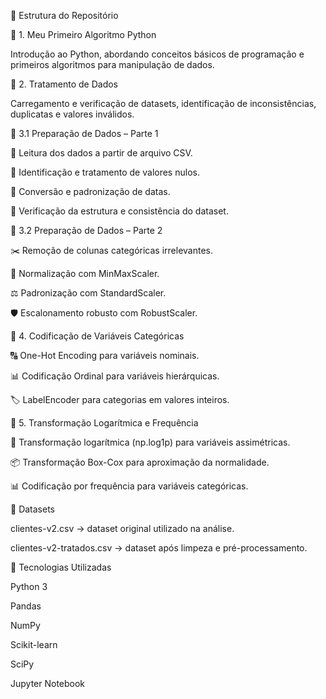 📂 Estrutura do Repositório

🔹 1. Meu Primeiro Algoritmo Python

Introdução ao Python, abordando conceitos básicos de programação e primeiros algoritmos para manipulação de dados.

🔹 2. Tratamento de Dados

Carregamento e verificação de datasets, identificação de inconsistências, duplicatas e valores inválidos.

🔹 3.1 Preparação de Dados – Parte 1

📂 Leitura dos dados a partir de arquivo CSV.

🧹 Identificação e tratamento de valores nulos.

📆 Conversão e padronização de datas.

🔎 Verificação da estrutura e consistência do dataset.

🔹 3.2 Preparação de Dados – Parte 2

✂️ Remoção de colunas categóricas irrelevantes.

🔄 Normalização com MinMaxScaler.

⚖️ Padronização com StandardScaler.

🛡️ Escalonamento robusto com RobustScaler.

🔹 4. Codificação de Variáveis Categóricas

🔠 One-Hot Encoding para variáveis nominais.

📊 Codificação Ordinal para variáveis hierárquicas.

🏷️ LabelEncoder para categorias em valores inteiros.

🔹 5. Transformação Logarítmica e Frequência

🔢 Transformação logarítmica (np.log1p) para variáveis assimétricas.

📦 Transformação Box-Cox para aproximação da normalidade.

📊 Codificação por frequência para variáveis categóricas.

📑 Datasets

clientes-v2.csv → dataset original utilizado na análise.

clientes-v2-tratados.csv → dataset após limpeza e pré-processamento.

🚀 Tecnologias Utilizadas

Python 3

Pandas

NumPy

Scikit-learn

SciPy

Jupyter Notebook
